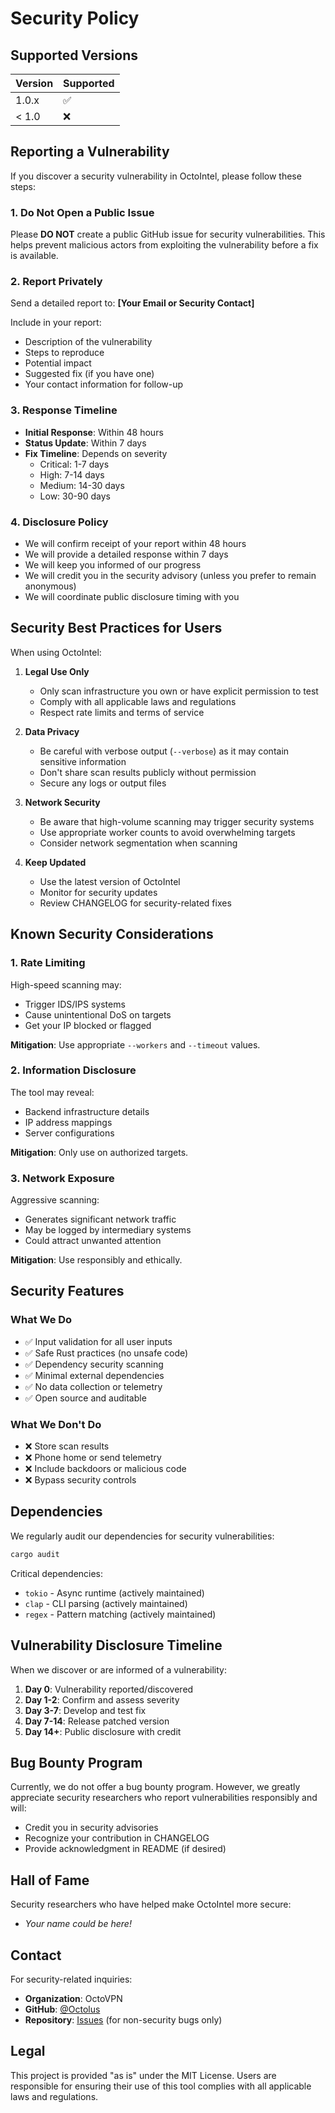 # Security Policy

## Supported Versions

| Version | Supported          |
| ------- | ------------------ |
| 1.0.x   | :white_check_mark: |
| < 1.0   | :x:                |

## Reporting a Vulnerability

If you discover a security vulnerability in OctoIntel, please follow these steps:

### 1. Do Not Open a Public Issue

Please **DO NOT** create a public GitHub issue for security vulnerabilities. This helps prevent malicious actors from exploiting the vulnerability before a fix is available.

### 2. Report Privately

Send a detailed report to: **[Your Email or Security Contact]**

Include in your report:
- Description of the vulnerability
- Steps to reproduce
- Potential impact
- Suggested fix (if you have one)
- Your contact information for follow-up

### 3. Response Timeline

- **Initial Response**: Within 48 hours
- **Status Update**: Within 7 days
- **Fix Timeline**: Depends on severity
  - Critical: 1-7 days
  - High: 7-14 days
  - Medium: 14-30 days
  - Low: 30-90 days

### 4. Disclosure Policy

- We will confirm receipt of your report within 48 hours
- We will provide a detailed response within 7 days
- We will keep you informed of our progress
- We will credit you in the security advisory (unless you prefer to remain anonymous)
- We will coordinate public disclosure timing with you

## Security Best Practices for Users

When using OctoIntel:

1. **Legal Use Only**
   - Only scan infrastructure you own or have explicit permission to test
   - Comply with all applicable laws and regulations
   - Respect rate limits and terms of service

2. **Data Privacy**
   - Be careful with verbose output (`--verbose`) as it may contain sensitive information
   - Don't share scan results publicly without permission
   - Secure any logs or output files

3. **Network Security**
   - Be aware that high-volume scanning may trigger security systems
   - Use appropriate worker counts to avoid overwhelming targets
   - Consider network segmentation when scanning

4. **Keep Updated**
   - Use the latest version of OctoIntel
   - Monitor for security updates
   - Review CHANGELOG for security-related fixes

## Known Security Considerations

### 1. Rate Limiting

High-speed scanning may:
- Trigger IDS/IPS systems
- Cause unintentional DoS on targets
- Get your IP blocked or flagged

**Mitigation**: Use appropriate `--workers` and `--timeout` values.

### 2. Information Disclosure

The tool may reveal:
- Backend infrastructure details
- IP address mappings
- Server configurations

**Mitigation**: Only use on authorized targets.

### 3. Network Exposure

Aggressive scanning:
- Generates significant network traffic
- May be logged by intermediary systems
- Could attract unwanted attention

**Mitigation**: Use responsibly and ethically.

## Security Features

### What We Do

- ✅ Input validation for all user inputs
- ✅ Safe Rust practices (no unsafe code)
- ✅ Dependency security scanning
- ✅ Minimal external dependencies
- ✅ No data collection or telemetry
- ✅ Open source and auditable

### What We Don't Do

- ❌ Store scan results
- ❌ Phone home or send telemetry
- ❌ Include backdoors or malicious code
- ❌ Bypass security controls

## Dependencies

We regularly audit our dependencies for security vulnerabilities:

```bash
cargo audit
```

Critical dependencies:
- `tokio` - Async runtime (actively maintained)
- `clap` - CLI parsing (actively maintained)
- `regex` - Pattern matching (actively maintained)

## Vulnerability Disclosure Timeline

When we discover or are informed of a vulnerability:

1. **Day 0**: Vulnerability reported/discovered
2. **Day 1-2**: Confirm and assess severity
3. **Day 3-7**: Develop and test fix
4. **Day 7-14**: Release patched version
5. **Day 14+**: Public disclosure with credit

## Bug Bounty Program

Currently, we do not offer a bug bounty program. However, we greatly appreciate security researchers who report vulnerabilities responsibly and will:

- Credit you in security advisories
- Recognize your contribution in CHANGELOG
- Provide acknowledgment in README (if desired)

## Hall of Fame

Security researchers who have helped make OctoIntel more secure:

- *Your name could be here!*

## Contact

For security-related inquiries:
- **Organization**: OctoVPN
- **GitHub**: [@Octolus](https://github.com/Octolus)
- **Repository**: [Issues](https://github.com/Octolus/OctoIntel/issues) (for non-security bugs only)

## Legal

This project is provided "as is" under the MIT License. Users are responsible for ensuring their use of this tool complies with all applicable laws and regulations.

